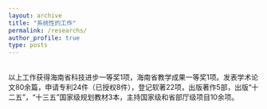 ```yaml
---
layout: archive
title: "系统性的工作"
permalink: /researchs/
author_profile: true
type: posts
---
```

<!-- 
{% if author.googlescholar %}
  You can also find my articles on <u><a href="{{author.googlescholar}}">my Google Scholar profile</a>.</u>
{% endif %}

{% include base_path %}


{% for post in site.research reversed %}  
  {% include archive-single-cv.html %}
{% endfor %}
 -->

<br>
以上工作获得海南省科技进步一等奖1项，海南省教学成果一等奖1项。发表学术论文80余篇，申请专利24件（已授权8件），登记软著22项，出版著作5部，出版“十二五”，“十三五”国家级规划教材3本，主持国家级和省部厅级项目10余项。
